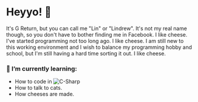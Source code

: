 # Heyyo! 👋 
It's G Return, but you can call me "Lin" or "Lindrew". It's not my real name though, so you don't have to bother finding me in Facebook. I like cheese. I've started programming not too long ago. I like cheese. I am still new to this working environment and I wish to balance my programming hobby and school, but I'm still having a hard time sorting it out. I like cheese.

### 🌱 I’m currently learning:
  <ul>
  <li>How to code in <img alt="C-Sharp" src="https://img.shields.io/badge/C%23-239120?logo=c-sharp&logoColor=blueviolet&style=flat&logo=appveyor"></li>
  <li>How to talk to cats.</li>
  <li>How cheeses are made.</li>
  </ul>
<!--
**GReturn/GReturn** is a ✨ _special_ ✨ repository because its `README.md` (this file) appears on your GitHub profile.

Here are some ideas to get you started:

- 🔭 I’m currently working on ...
- 🌱 I’m currently learning ...
- 👯 I’m looking to collaborate on ...
- 🤔 I’m looking for help with ...
- 💬 Ask me about ...
- 📫 How to reach me: ...
- 😄 Pronouns: ...
- ⚡ Fun fact: ...
-->
